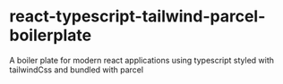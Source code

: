# react-typescript-tailwind-parcel-boilerplate

A boiler plate for modern react applications using typescript styled with tailwindCss and bundled with parcel
